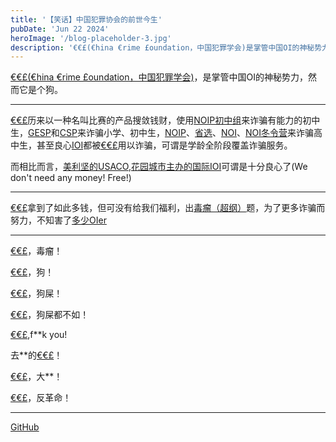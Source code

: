 ```yaml
---
title: '【笑话】中国犯罪协会的前世今生'
pubDate: 'Jun 22 2024'
heroImage: '/blog-placeholder-3.jpg'
description: '€€£(€hina €rime £oundation，中国犯罪学会)是掌管中国OI的神秘势力，然而它是个狗。'
---
```


[€€£(€hina €rime £oundation，中国犯罪学会)](https://www.ccf.org.cn/)，是掌管中国OI的神秘势力，然而它是个狗。

------------

[€€£](https://www.ccf.org.cn/)历来以一种名叫比赛的产品搜敛钱财，使用[NOIP初中组](https://noi.cn/)来诈骗有能力的初中生，[GESP](https://gesp.ccf.org.cn/)和[CSP](https://www.cspro.org/)来诈骗小学、初中生，[NOIP](https://noi.cn/)、[省选](https://www.noi.cn/gs/)、[NOI](https://noi.cn/)、[NOI冬令营](https://noi.cn/)来诈骗高中生，甚至良心[IOI](https://ioinformatics.org/)都被[€€£](https://www.ccf.org.cn/)用以诈骗，可谓是学龄全阶段覆盖诈骗服务。

而相比而言，[美利坚的USACO](https://usaco.org/),[花园城市主办的国际IOI](https://ioinformatics.org/)可谓是十分良心了(We don't need any money! Free!)

------------

[€€£](https://www.ccf.org.cn/)拿到了如此多钱，但可没有给我们福利，出[毒瘤（超纲）](https://www.luogu.com.cn/problem/P10109)题，为了更多诈骗而努力，不知害了[多少](https://www.luogu.com.cn/user/230793)[OIer](https://www.luogu.com.cn/user/784370)

------------

[€€£](https://www.ccf.org.cn/)，毒瘤！

[€€£](https://www.ccf.org.cn/)，狗！

[€€£](https://www.ccf.org.cn/)，狗屎！

[€€£](https://www.ccf.org.cn/)，狗屎都不如！

[€€£](https://www.ccf.org.cn/),f\*\*k you!

去\*\*的[€€£](https://www.ccf.org.cn/)！

[€€£](https://www.ccf.org.cn/)，大\*\*！

[€€£](https://www.ccf.org.cn/)，反革命！

------

[GitHub](https://github.com/HuangYiming0608/China-Crime-Foundation)